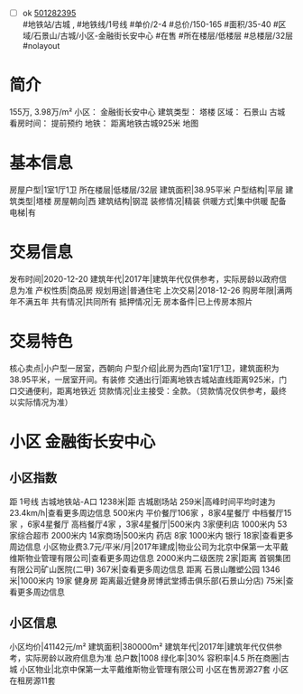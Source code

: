 - [ ] ok [501282395](https://bj.5i5j.com/ershoufang/501282395.html)  
 #地铁站/古城 ,  #地铁线/1号线
#单价/2-4 #总价/150-165 #面积/35-40   #区域/石景山/古城/小区-金融街长安中心 #在售 #所在楼层/低楼层 #总楼层/32层 #nolayout 
# 简介 
 155万,  3.98万/m² 
小区： 金融街长安中心
建筑类型： 塔楼
区域： 石景山 古城
看房时间： 提前预约
地铁： 距离地铁古城925米 地图
# 基本信息 
 房屋户型|1室1厅1卫
所在楼层|低楼层/32层
建筑面积|38.95平米
户型结构|平层
建筑类型|塔楼
房屋朝向|西
建筑结构|钢混
装修情况|精装
供暖方式|集中供暖
配备电梯|有
# 交易信息 
 发布时间|2020-12-20
建筑年代|2017年|建筑年代仅供参考，实际房龄以政府信息为准
产权性质|商品房
规划用途|普通住宅
上次交易|2018-12-26
购房年限|满两年不满五年
共有情况|共同所有
抵押情况|无
房本备件|已上传房本照片
# 交易特色 
 核心卖点|小户型一居室，西朝向
户型介绍|此房为西向1室1厅1卫，建筑面积为38.95平米，一居室开间。有装修
交通出行|距离地铁古城站直线距离925米，门口交通便利，距离地铁近
贷款情况|业主接受：全款。（贷款情况仅供参考，最终以实际情况为准）
# 小区 金融街长安中心
## 小区指数 
 距 1号线 古城地铁站-A口 1238米|距 古城剧场站 259米|高峰时间平均时速为23.4km/h|查看更多周边信息
500米内 平价餐厅106家 ，8家4星餐厅
中档餐厅15家 ，6家4星餐厅
高档餐厅4家 ，3家4星餐厅|500米内 3家便利店
1000米内 53家综合超市
2000米内 14家商场|500米内 药店 8家
1000米内 银行 18家|查看更多周边信息
小区物业费3.7元/平米/月|2017年建成|物业公司为北京中保第一太平戴维斯物业管理有限公司|查看更多周边信息
2000米内二级医院 2家|距离 首钢集团有限公司矿山医院(二甲)  367米|查看更多周边信息
距离 石景山雕塑公园 1346米|1000米内 19家 健身房
距离最近健身房博武堂搏击俱乐部(石景山分店) 75米|查看更多周边信息
## 小区信息 
 小区均价|41142元/m²
建筑面积|380000m²
建筑年代|2017年|建筑年代仅供参考，实际房龄以政府信息为准
总户数|1008
绿化率|30%
容积率|4.5
所在商圈|古城
小区物业|北京中保第一太平戴维斯物业管理有限公司
小区在售房源27套
小区在租房源11套
